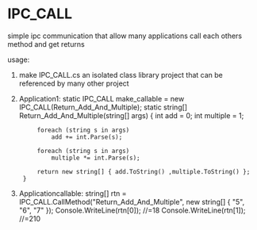 # IPC_CALL
simple ipc communication that allow many applications call each others method and get returns


usage:

1. make IPC_CALL.cs an isolated class library project that can be referenced by many other project

2. Application1: 
        static IPC_CALL make_callable = new IPC_CALL(Return_Add_And_Multiple);
        static string[] Return_Add_And_Multiple(string[] args)
        {
            int add = 0;
            int multiple = 1;

            foreach (string s in args)
                add += int.Parse(s);

            foreach (string s in args)
                multiple *= int.Parse(s);

            return new string[] { add.ToString() ,multiple.ToString() };
        }
        
3. Applicationcallable: string[] rtn = IPC_CALL.CallMethod("Return_Add_And_Multiple", new string[] { "5", "6", "7" });
   Console.WriteLine(rtn[0]); //=18
   Console.WriteLine(rtn[1]); //=210
